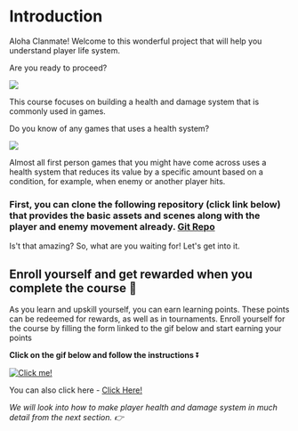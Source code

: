 # Introduction

Aloha Clanmate! Welcome to this wonderful project that will help you understand player life system.

Are you ready to proceed?

![](https://media.giphy.com/media/hTBkgmCL1g79DUvAiR/giphy.gif)

This course focuses on building a health and damage system that is commonly used in games.

Do you know of any games that uses a health system?

![](https://media.giphy.com/media/uxSwgB5yLnPbyzovDE/giphy.gif)

Almost all first person games that you might have come across uses a health system that reduces its value by a specific amount based on a condition, for example, when enemy or another player hits.

### First, you can clone the following repository (click link below) that provides the basic assets and scenes along with the player and enemy movement already. [Git Repo](https://github.com/outscal/Health-And-Damage-System.git)

Is't that amazing? So, what are you waiting for! Let's get into it.

## Enroll yourself and get rewarded when you complete the course 🎁

As you learn and upskill yourself, you can earn learning points. These points can be redeemed for rewards, as well as in tournaments. Enroll yourself for the course by filling the form linked to the gif below and start earning your points

**Click on the gif below and follow the instructions** ⏬

[![Click me!](https://media.giphy.com/media/iKBAAfYNDu1dowhnEj/giphy.gif)](https://airtable.com/shrY0mnlrnJXaZjps)

You can also click here - [Click Here!](https://airtable.com/shrY0mnlrnJXaZjps)

*We will look into how to make player health and damage system in much detail from the next section. 👉*
